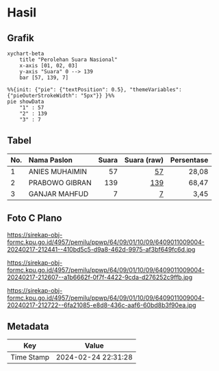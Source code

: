 # Hasil

## Grafik

```mermaid
xychart-beta
    title "Perolehan Suara Nasional"
    x-axis [01, 02, 03]
    y-axis "Suara" 0 --> 139
    bar [57, 139, 7]
```

```mermaid
%%{init: {"pie": {"textPosition": 0.5}, "themeVariables": {"pieOuterStrokeWidth": "5px"}} }%%
pie showData
    "1" : 57
    "2" : 139
    "3" : 7
```

## Tabel

| No. | Nama Paslon    | Suara | Suara (raw) | Persentase |
|:--- |:-------------- | -----:| -----------:| ----------:|
| 1   | ANIES MUHAIMIN | 57    | [57][p-1]   | 28,08      |
| 2   | PRABOWO GIBRAN | 139   | [139][p-2]  | 68,47      |
| 3   | GANJAR MAHFUD  | 7     | [7][p-3]    | 3,45       |


[p-1]: https://github.com/gigit-pemilu/pemilu-2024/blob/main/pilpres/hitung-suara/sub/64-kalimantan-timur/sub/09-penajam-paser-utara/sub/01-penajam/sub/1009-nipah-nipah/sub/004-tps/sub/paslon-1.txt
[p-2]: https://github.com/gigit-pemilu/pemilu-2024/blob/main/pilpres/hitung-suara/sub/64-kalimantan-timur/sub/09-penajam-paser-utara/sub/01-penajam/sub/1009-nipah-nipah/sub/004-tps/sub/paslon-2.txt
[p-3]: https://github.com/gigit-pemilu/pemilu-2024/blob/main/pilpres/hitung-suara/sub/64-kalimantan-timur/sub/09-penajam-paser-utara/sub/01-penajam/sub/1009-nipah-nipah/sub/004-tps/sub/paslon-3.txt

## Foto C Plano

https://sirekap-obj-formc.kpu.go.id/4957/pemilu/ppwp/64/09/01/10/09/6409011009004-20240217-212441--410bd5c5-d9a8-462d-9975-af3bf649fc6d.jpg

https://sirekap-obj-formc.kpu.go.id/4957/pemilu/ppwp/64/09/01/10/09/6409011009004-20240217-212607--a1b6662f-0f7f-4422-9cda-d276252c9ffb.jpg

https://sirekap-obj-formc.kpu.go.id/4957/pemilu/ppwp/64/09/01/10/09/6409011009004-20240217-212722--6fa21085-e8d8-436c-aaf6-60bd8b3f90ea.jpg


## Metadata

| Key        | Value               |
| ---------- | ------------------- |
| Time Stamp | 2024-02-24 22:31:28 |




